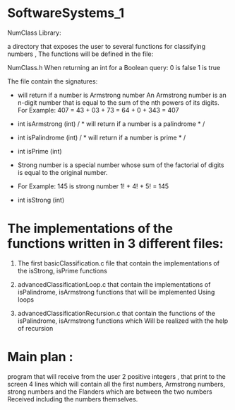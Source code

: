 # SoftwareSystems_1

NumClass Library:

a directory that exposes the user to several functions for classifying numbers , The functions will be defined in the file:

NumClass.h When returning an int for a Boolean query:
0 is false
1 is true
 
The file contain the signatures:

*   will return if a number is Armstrong number
An Armstrong number is an n-digit number that is equal to the sum of the nth powers of its digits.
For Example: 407 = 43 + 03 + 73 = 64 + 0 + 343 = 407

* int isArmstrong (int)
/ * will return if a number is a palindrome * /

* int isPalindrome (int)
/ * will return if a number is prime * /

* int isPrime (int)

* Strong number is a special number whose sum of the factorial of digits is equal to the original
number.

- For Example: 145 is strong number
1! + 4! + 5! = 145
*  int isStrong (int)


 # The implementations of the functions  written in 3 different files:
1. The first basicClassification.c file that contain the implementations of the isStrong, isPrime functions

2. advancedClassificationLoop.c that contain the implementations of isPalindrome, isArmstrong functions that will be implemented
Using loops

3. advancedClassificationRecursion.c that contain the functions of the isPalindrome, isArmstrong functions which
Will be realized with the help of recursion




# Main plan :
program that will receive from the user 2 positive integers , that print to the screen 4 lines which
will contain all the first numbers, Armstrong numbers, strong numbers and the Flanders which are between the two numbers
Received including the numbers themselves.

